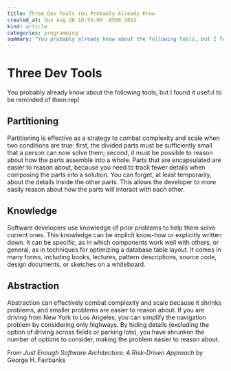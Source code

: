 ```yaml
---
title: Three Dev Tools You Probably Already Know
created_at: Sun Aug 26 18:55:00 -0500 2012
kind: article
categories: programming
summary: "You probably already know about the following tools, but I found it useful to be reminded of them."
---
```


# Three Dev Tools

You probably already know about the following tools, but I found it
useful to be reminded of them:repl

## Partitioning

Partitioning is effective as a strategy to combat complexity and scale when two conditions are true: first, the divided parts must be sufficiently small that a person can now solve them; second, it must be possible to reason about how the parts assemble into a whole. Parts that are encapsulated are easier to reason about, because you need to track fewer details when composing the parts into a solution. You can forget, at least temporarily, about the details inside the other parts. This allows the developer to more easily reason about how the parts will interact with each other.

## Knowledge

Software developers use knowledge of prior problems to help them solve current ones. This knowledge can be implicit know-how or explicitly written down. It can be specific, as in which components work well with others, or general, as in techniques for optimizing a database table layout. It comes in many forms, including books, lectures, pattern descriptions, source code, design documents, or sketches on a whiteboard.

## Abstraction

Abstraction can effectively combat complexity and scale because it shrinks problems, and smaller problems are easier to reason about. If you are driving from New York to Los Angeles, you can simplify the navigation problem by considering only highways. By hiding details (excluding the option of driving across fields or parking lots), you have shrunken the number of options to consider, making the problem easier to reason about.

From _Just Enough Software Architecture: A Risk-Driven Approach_ by George H. Fairbanks
